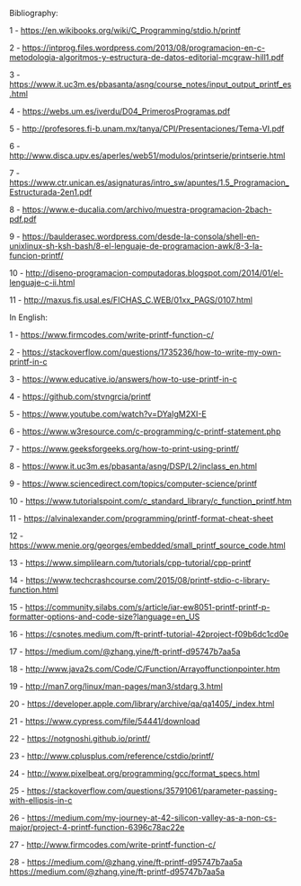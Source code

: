 Bibliography:

1 - https://en.wikibooks.org/wiki/C_Programming/stdio.h/printf

2 - https://intprog.files.wordpress.com/2013/08/programacion-en-c-metodologia-algoritmos-y-estructura-de-datos-editorial-mcgraw-hill1.pdf

3 - https://www.it.uc3m.es/pbasanta/asng/course_notes/input_output_printf_es.html

4 - https://webs.um.es/iverdu/D04_PrimerosProgramas.pdf

5 - http://profesores.fi-b.unam.mx/tanya/CPI/Presentaciones/Tema-VI.pdf

6 - http://www.disca.upv.es/aperles/web51/modulos/printserie/printserie.html

7 - https://www.ctr.unican.es/asignaturas/intro_sw/apuntes/1.5_Programacion_Estructurada-2en1.pdf

8 - https://www.e-ducalia.com/archivo/muestra-programacion-2bach-pdf.pdf

9 - https://baulderasec.wordpress.com/desde-la-consola/shell-en-unixlinux-sh-ksh-bash/8-el-lenguaje-de-programacion-awk/8-3-la-funcion-printf/

10 - http://diseno-programacion-computadoras.blogspot.com/2014/01/el-lenguaje-c-ii.html

11 - http://maxus.fis.usal.es/FICHAS_C.WEB/01xx_PAGS/0107.html

In English:

1 - https://www.firmcodes.com/write-printf-function-c/

2 - https://stackoverflow.com/questions/1735236/how-to-write-my-own-printf-in-c

3 - https://www.educative.io/answers/how-to-use-printf-in-c

4 - https://github.com/stvngrcia/printf

5 - https://www.youtube.com/watch?v=DYaIgM2XI-E

6 - https://www.w3resource.com/c-programming/c-printf-statement.php

7 - https://www.geeksforgeeks.org/how-to-print-using-printf/

8 - https://www.it.uc3m.es/pbasanta/asng/DSP/L2/inclass_en.html

9 - https://www.sciencedirect.com/topics/computer-science/printf

10 - https://www.tutorialspoint.com/c_standard_library/c_function_printf.htm

11 - https://alvinalexander.com/programming/printf-format-cheat-sheet

12 - https://www.menie.org/georges/embedded/small_printf_source_code.html

13 - https://www.simplilearn.com/tutorials/cpp-tutorial/cpp-printf

14 - https://www.techcrashcourse.com/2015/08/printf-stdio-c-library-function.html

15 - https://community.silabs.com/s/article/iar-ew8051-printf-printf-p-formatter-options-and-code-size?language=en_US

16 - https://csnotes.medium.com/ft-printf-tutorial-42project-f09b6dc1cd0e

17 - https://medium.com/@zhang.yine/ft-printf-d95747b7aa5a

18 - http://www.java2s.com/Code/C/Function/Arrayoffunctionpointer.htm

19 - http://man7.org/linux/man-pages/man3/stdarg.3.html

20 - https://developer.apple.com/library/archive/qa/qa1405/_index.html

21 - https://www.cypress.com/file/54441/download

22 - https://notgnoshi.github.io/printf/

23 - http://www.cplusplus.com/reference/cstdio/printf/

24 - http://www.pixelbeat.org/programming/gcc/format_specs.html

25 - https://stackoverflow.com/questions/35791061/parameter-passing-with-ellipsis-in-c

26 - https://medium.com/my-journey-at-42-silicon-valley-as-a-non-cs-major/project-4-printf-function-6396c78ac22e

27 - http://www.firmcodes.com/write-printf-function-c/

28 - https://medium.com/@zhang.yine/ft-printf-d95747b7aa5a
https://medium.com/@zhang.yine/ft-printf-d95747b7aa5a
